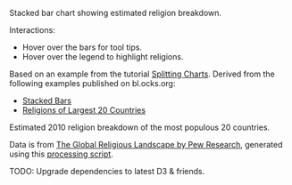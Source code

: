Stacked bar chart showing estimated religion breakdown.

Interactions:

 * Hover over the bars for tool tips.
 * Hover over the legend to highlight religions.
 
Based on an example from the tutorial [Splitting Charts](https://github.com/curran/screencasts/tree/gh-pages/splittingCharts). Derived from the following examples published on bl.ocks.org:

 * [Stacked Bars](http://bl.ocks.org/curran/805413fb3b2efaada1ce)
 * [Religions of Largest 20 Countries](https://bl.ocks.org/curran/0d2cc6698cad72a48027b8de0ebb417d)

Estimated 2010 religion breakdown of the most populous 20 countries.

Data is from [The Global Religious Landscape by Pew Research](http://www.pewforum.org/2012/12/18/global-religious-landscape-exec/), generated using this [processing script](https://github.com/curran/data/blob/gh-pages/pew/religion/processed/process.js).

TODO: Upgrade dependencies to latest D3 & friends.